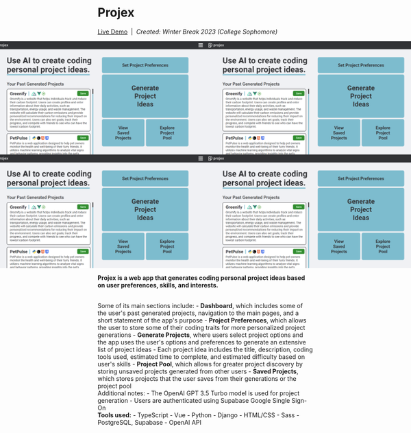 # Projex

[Live Demo](https://drive.google.com/file/d/1CuL6cXabCZVm2w33mt-Y4uQjUmN8oNns/view)&nbsp;&nbsp;|&nbsp;&nbsp;<i>Created: Winter Break 2023 (College Sophomore)</i>

<div style="display: flex; justify-content: center;">
 <img src="client/src/assets/examples/projex2.png" style="width: 600px" />
 <img src="client/src/assets/examples/projex2.png" style="width: 600px" />
</div>
<div style="display: flex; justify-content: center;">
 <img src="client/src/assets/examples/projex2.png" style="width: 600px" />
 <img src="client/src/assets/examples/projex2.png" style="width: 600px" />
</div>

<b>Projex is a web app that generates coding personal project ideas based on user preferences, skills, and interests.</b>

<br>
Some of its main sections include:
 - <strong>Dashboard</strong>, which includes some of the user's past generated projects, navigation to the main pages, and a short statement of the app's purpose
 - <strong>Project Preferences</strong>, which allows the user to store some of their coding traits for more personalized project generations
 - <strong>Generate Projects</strong>, where users select project options and the app uses the user's options and preferences to generate an extensive list of project ideas
     - Each project idea includes the title, description, coding tools used, estimated time to complete, and estimated difficulty based on user's skills
 - <strong>Project Pool</strong>, which allows for greater project discovery by storing unsaved projects generated from other users
 - <strong>Saved Projects</strong>, which stores projects that the user saves from their generations or the project pool

<br>
Additional notes:
 - The OpenAI GPT 3.5 Turbo model is used for project generation
 - Users are authenticated using Supabase Google Single Sign-On

<br>
<b>Tools used:</b>
 - TypeScript - Vue
 - Python - Django
 - HTML/CSS - Sass
 - PostgreSQL, Supabase
 - OpenAI API
